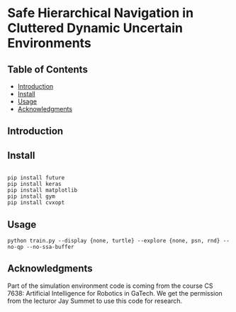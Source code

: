 #  	Safe Hierarchical Navigation in Cluttered Dynamic Uncertain Environments

## Table of Contents
- [Introduction](#Introduction)
- [Install](#install)
- [Usage](#usage)
- [Acknowledgments](#Acknowledgments)

## Introduction


## Install

```

pip install future
pip install keras
pip install matplotlib
pip install gym
pip install cvxopt
```

## Usage

```
python train.py --display {none, turtle} --explore {none, psn, rnd} --no-qp --no-ssa-buffer
```


## Acknowledgments
Part of the simulation environment code is coming from the course CS 7638: Artificial Intelligence for Robotics in GaTech. We get the permission from the lecturor Jay Summet to use this code for research.
